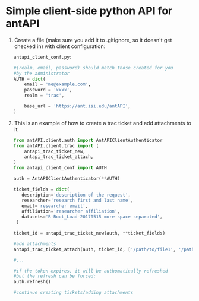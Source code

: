 # Simple client-side python API for antAPI

1. Create a file (make sure you add it to .gitignore, so it doesn't get
   checked in) with client configuration:

```python
   antapi_client_conf.py:

   #(realm, email, password) should match those created for you
   #by the administrator
   AUTH = dict(
       email = 'me@example.com',
       password = 'xxxx',
       realm = 'trac',

       base_url = 'https://ant.isi.edu/antAPI',
   )
```

2. This is an example of how to create a trac ticket and add
   attachments to it

```python
   from antAPI.client.auth import AntAPIClientAuthenticator
   from antAPI.client.trac import (
       antapi_trac_ticket_new,
       antapi_trac_ticket_attach,
   )
   from antapi_client_conf import AUTH

   auth = AntAPIClientAuthenticator(**AUTH)

   ticket_fields = dict(
      description='description of the request',
      researcher='research first and last name',
      email='researcher email',
      affiliation='researcher affiliation',
      datasets='B-Root_Load-20170515 more space separated',
    )

   ticket_id = antapi_trac_ticket_new(auth, **ticket_fields)

   #add attachments
   antapi_trac_ticket_attach(auth, ticket_id, ['/path/to/file1', '/path/to/file2'])

   #...

   #if the token expires, it will be authomatically refreshed
   #but the refresh can be forced:
   auth.refresh()

   #continue creating tickets/adding attachments
```
